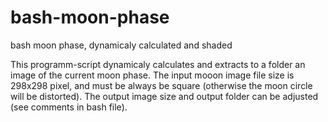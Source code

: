 # bash-moon-phase
bash moon phase, dynamicaly calculated and shaded

This programm-script dynamicaly calculates and extracts to a folder an image of the current moon phase.
The input mooon image file size is 298x298 pixel, and must be always be square (otherwise the moon circle will be distorted).
The output image size and output folder can be adjusted (see comments in bash file).
